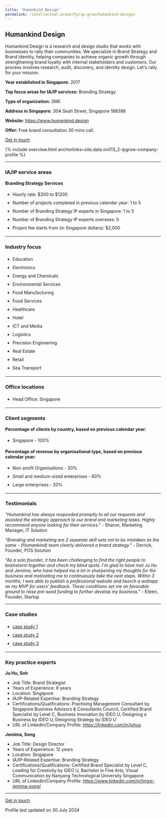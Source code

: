 ```yaml
---
title: 'Humankind Design'
permalink: /intellectual-property/ip-grow/humankind-design/
---
```


## Humankind Design

Humankind Design is a research and design studio that works with businesses to rally their communities. We specialize in Brand Strategy and Brand Identity, helping companies to achieve organic growth through strengthening brand loyalty with internal stakeholders and customers. Our process involves research, audit, discovery, and identity design. Let's rally for your mission.

<b>Year established in Singapore:</b> 2017

<b>Top focus areas for IA/IP services:</b> Branding Strategy

<b>Type of organization:</b> SME

<b>Address in Singapore:</b> 30A Seah Street, Singapore 188386

<b>Website:</b> <a href='https://www.humankind.design'>https://www.humankind.design</a>

<b>Offer:</b> Free brand consultation 30 mins call.

<a class='btn' href='https://form.gov.sg/669e0074fc8b1217e440b40f' target='_blank' rel='noopener'>Get in touch</a>

{% include overview.html anchorlinks=site.data.ov013_2-ipgrow-company-profile %}

---
<a name='ip-related-service-areas'></a>
### IA/IP service areas

**Branding Strategy Services**

<ul>
<li style='line-height: 27px; margin: 0px 0px !important'>Hourly rate:  $200 to $1200</li>
<li style='line-height: 27px; margin: 0px 0px !important'>Number of projects completed in previous calendar year: 1 to 5</li>
<li style='line-height: 27px; margin: 0px 0px !important'>Number of Branding Strategy IP experts in Singapore: 1 to 5</li>
<li style='line-height: 27px; margin: 0px 0px !important'>Number of Branding Strategy IP experts overseas: 0</li>
<li style='line-height: 27px; margin: 0px 0px !important'>Project fee starts from (in Singapore dollars):  $2,000</li>
</ul>

---
<a name='industry-focus'></a>
### Industry focus

<ul><li style='line-height: 27px; margin: 0px 0px !important'> Education</li><li style='line-height: 27px; margin: 0px 0px !important'>Electronics</li><li style='line-height: 27px; margin: 0px 0px !important'>Energy and Chemicals</li><li style='line-height: 27px; margin: 0px 0px !important'>Environmental Services</li><li style='line-height: 27px; margin: 0px 0px !important'>Food Manufacturing</li><li style='line-height: 27px; margin: 0px 0px !important'>Food Services</li><li style='line-height: 27px; margin: 0px 0px !important'>Healthcare</li><li style='line-height: 27px; margin: 0px 0px !important'>Hotel</li><li style='line-height: 27px; margin: 0px 0px !important'>ICT and Media</li><li style='line-height: 27px; margin: 0px 0px !important'>Logistics</li><li style='line-height: 27px; margin: 0px 0px !important'>Precision Engineering</li><li style='line-height: 27px; margin: 0px 0px !important'>Real Estate</li><li style='line-height: 27px; margin: 0px 0px !important'>Retail</li><li style='line-height: 27px; margin: 0px 0px !important'>Sea Transport</li></ul>

---
<a name='office-locations'></a>
### Office locations

<ul><li style='line-height: 27px; margin: 0px 0px !important'> Head Office: Singapore</li></ul>

---
<a name='client-segments'></a>
### Client segments

**Percentage of clients by country, based on previous calendar year:**

<ul><li style='line-height: 27px; margin: 0px 0px !important'> Singapore - 100%</li></ul>

**Percentage of revenue by organisational type, based on previous calendar year:**

<ul><li style='line-height: 27px; margin: 0px 0px !important'> Non-profit Organisations - 20%</li><li style='line-height: 27px; margin: 0px 0px !important'>Small and medium-sized enterprises - 60%</li><li style='line-height: 27px; margin: 0px 0px !important'>Large enterprises - 20%</li></ul>

---
<a name='testimonials'></a>
### Testimonials

*"Humankind has always responded promptly to all our requests and assisted the strategic approach to our brand and marketing tasks. Highly recommend anyone looking for their services."* - Sharon, Marketing Manager, IT Solution

*"Branding and marketing are 2 separate skill sets not to be mistaken as the same - (Humankind) team clearly delivered a brand strategy."* - Derrick, Founder, POS Solution

*"As a solo founder, it has been challenging to find the right people to brainstorm together and check my blind spots. I'm glad to have met Ju Hu and Jemima, who have helped me a lot in sharpening my thoughts for the business and motivating me to continuously take the next steps. Within 3 months, I was able to publish a professional website and launch a webapp as my MVP for users' feedback. These conditions set me on favorable ground to raise pre-seed funding to further develop my business."* - Eileen, Founder, Startup




---
<a name='case-studies'></a>
### Case studies

<ul><li style='line-height: 27px; margin: 0px 0px !important'> <a href="https://humankind.design/yakult/" target="_blank" rel="noopener">case study 1</a></li><li style='line-height: 27px; margin: 0px 0px !important'><a href="https://humankind.design/entity/" target="_blank" rel="noopener">case study 2</a></li><li style='line-height: 27px; margin: 0px 0px !important'><a href="https://humankind.design/bophub/" target="_blank" rel="noopener">case study 3</a></li></ul>

---
<a name='key-practice-experts'></a>
### Key practice experts

**Ju Hu, Soh**

- Job Title: Brand Strategist
- Years of Experience: 8 years
- Location: Singapore
- IA/IP-Related Expertise: Branding Strategy
- Certifications/Qualifications: Practising Management Consultant by Singapore Business Advisors & Consultants Council, Certified Brand Specialist by Level C, Business Innovation by IDEO U, Designing a Business by IDEO U, Designing Strategy by IDEO U
- URL of LinkedIn/Company Profile: <a href="https://linkedin.com/in/juhus" target="_blank" rel="noopener">https://linkedin.com/in/juhus</a>

**Jemima, Song**
- Job Title: Design Director
- Years of Experience: 12 years
- Location: Singapore 
- IA/IP-Related Expertise: Branding Strategy
- Certifications/Qualifications: Certified Brand Specialist by Level C, Leading for Creativity by IDEO U, Bachelor in Fine Arts, Visual Communication by Nanyang Technological University Singapore
- URL of LinkedIn/Company Profile: <a href="https://www.linkedin.com/in/tingxi-jemima-song/" target="_blank" rel="noopener">https://www.linkedin.com/in/tingxi-jemima-song/</a>


---
<p>
<a class='btn' href='https://form.gov.sg/669e0074fc8b1217e440b40f' target='_blank' rel='noopener'>Get in touch</a>
</p>
Profile last updated on 30 July 2024
